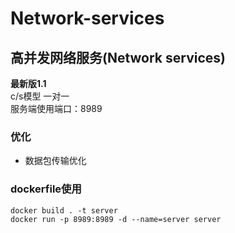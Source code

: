 # Network-services
## 高并发网络服务(Network services)  
**最新版1.1**  
  c/s模型 一对一  
	服务端使用端口：8989  
  ### 优化
  * 数据包传输优化

### dockerfile使用
```
docker build . -t server
docker run -p 8989:8989 -d --name=server server
```
